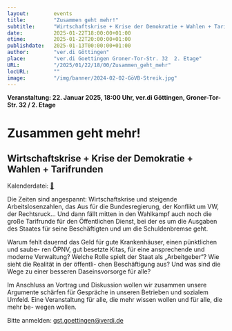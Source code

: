 ```yaml
---
layout:        events
title:         "Zusammen geht mehr!"
subtitle:      "Wirtschaftskrise + Krise der Demokratie + Wahlen + Tarifrunden"
date:          2025-01-22T18:00:00+01:00
etime:         2025-01-22T20:00:00+01:00
publishdate:   2025-01-13T00:00:00+01:00
author:        "ver.di Göttingen"
place:         "ver.di Goettingen Groner-Tor-Str. 32  2. Etage"
URL:           "/2025/01/22/18/00/Zusammen_geht_mehr"
locURL:        ""
image:         "/img/banner/2024-02-02-GöVB-Streik.jpg"
---
```


**Veranstaltung: 22. Januar 2025, 18:00 Uhr, ver.di Göttingen, Groner-Tor-Str. 32 / 2. Etage**

Zusammen geht mehr!
===========

Wirtschaftskrise + Krise der Demokratie + Wahlen + Tarifrunden
-----------


Kalenderdatei: [📆](/ics/2025-01-22_18-00_zusammen_geht_mehr.ics)

Die Zeiten sind angespannt: Wirtschaftskrise und steigende Arbeitslosenzahlen, das
Aus für die Bundesregierung, der Konflikt um VW, der Rechtsruck…
Und dann fällt mitten in den Wahlkampf auch noch die große Tarifrunde für den
Öffentlichen Dienst, bei der es um die Ausgaben des Staates für seine Beschäftigten
und um die Schuldenbremse geht.

Warum fehlt dauernd das Geld für gute Krankenhäuser, einen pünktlichen und saube-
ren ÖPNV, gut besetzte Kitas, für eine ansprechende und moderne Verwaltung?
Welche Rolle spielt der Staat als „Arbeitgeber“? Wie sieht die Realität in der öffentli-
chen Beschäftigung aus? Und was sind die Wege zu einer besseren Daseinsvorsorge
für alle?

Im Anschluss an Vortrag und Diskussion wollen wir zusammen unsere Argumente
schärfen für Gespräche in unseren Betrieben und sozialem Umfeld.
Eine Veranstaltung für alle, die mehr wissen wollen und für alle, die mehr be-
wegen wollen.

Bitte anmelden: gst.goettingen@verdi.de

